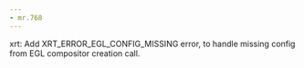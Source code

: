 ```yaml
---
- mr.768
---
```

xrt: Add XRT_ERROR_EGL_CONFIG_MISSING error, to handle missing config from
EGL compositor creation call.
